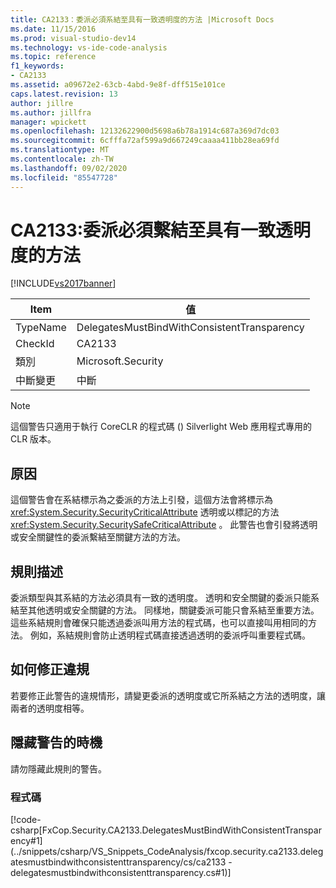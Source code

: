 ```yaml
---
title: CA2133：委派必須系結至具有一致透明度的方法 |Microsoft Docs
ms.date: 11/15/2016
ms.prod: visual-studio-dev14
ms.technology: vs-ide-code-analysis
ms.topic: reference
f1_keywords:
- CA2133
ms.assetid: a09672e2-63cb-4abd-9e8f-dff515e101ce
caps.latest.revision: 13
author: jillre
ms.author: jillfra
manager: wpickett
ms.openlocfilehash: 12132622900d5698a6b78a1914c687a369d7dc03
ms.sourcegitcommit: 6cfffa72af599a9d667249caaaa411bb28ea69fd
ms.translationtype: MT
ms.contentlocale: zh-TW
ms.lasthandoff: 09/02/2020
ms.locfileid: "85547728"
---
```

# <a name="ca2133-delegates-must-bind-to-methods-with-consistent-transparency"></a>CA2133:委派必須繫結至具有一致透明度的方法
[!INCLUDE[vs2017banner](../includes/vs2017banner.md)]

|Item|值|
|-|-|
|TypeName|DelegatesMustBindWithConsistentTransparency|
|CheckId|CA2133|
|類別|Microsoft.Security|
|中斷變更|中斷|

> [!NOTE]
> 這個警告只適用于執行 CoreCLR 的程式碼 () Silverlight Web 應用程式專用的 CLR 版本。

## <a name="cause"></a>原因
 這個警告會在系結標示為之委派的方法上引發，這個方法會將標示為 <xref:System.Security.SecurityCriticalAttribute> 透明或以標記的方法 <xref:System.Security.SecuritySafeCriticalAttribute> 。 此警告也會引發將透明或安全關鍵性的委派繫結至關鍵方法的方法。

## <a name="rule-description"></a>規則描述
 委派類型與其系結的方法必須具有一致的透明度。 透明和安全關鍵的委派只能系結至其他透明或安全關鍵的方法。 同樣地，關鍵委派可能只會系結至重要方法。 這些系結規則會確保只能透過委派叫用方法的程式碼，也可以直接叫用相同的方法。 例如，系結規則會防止透明程式碼直接透過透明的委派呼叫重要程式碼。

## <a name="how-to-fix-violations"></a>如何修正違規
 若要修正此警告的違規情形，請變更委派的透明度或它所系結之方法的透明度，讓兩者的透明度相等。

## <a name="when-to-suppress-warnings"></a>隱藏警告的時機
 請勿隱藏此規則的警告。

### <a name="code"></a>程式碼
 [!code-csharp[FxCop.Security.CA2133.DelegatesMustBindWithConsistentTransparency#1](../snippets/csharp/VS_Snippets_CodeAnalysis/fxcop.security.ca2133.delegatesmustbindwithconsistenttransparency/cs/ca2133 - delegatesmustbindwithconsistenttransparency.cs#1)]
